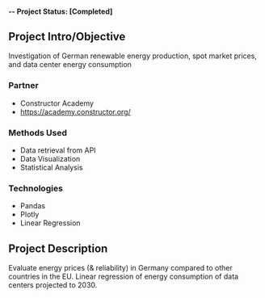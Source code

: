 
#### -- Project Status: [Completed]

## Project Intro/Objective
Investigation of German renewable energy production, spot market prices, and data center energy consumption


### Partner
* Constructor Academy
* https://academy.constructor.org/

### Methods Used
* Data retrieval from API
* Data Visualization
* Statistical Analysis

### Technologies
* Pandas
* Plotly
* Linear Regression 

## Project Description
Evaluate energy prices (& reliability) in Germany compared to other countries in the EU. Linear regression of energy consumption of data centers projected to 2030.




